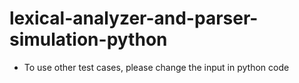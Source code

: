 # lexical-analyzer-and-parser-simulation-python

- To use other test cases, please change the input in python code
